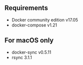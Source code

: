 ## Requirements

* Docker community edition v17.05
* docker-compose v1.21

## For macOS only
* docker-sync v0.5.11
* rsync 3.1.1